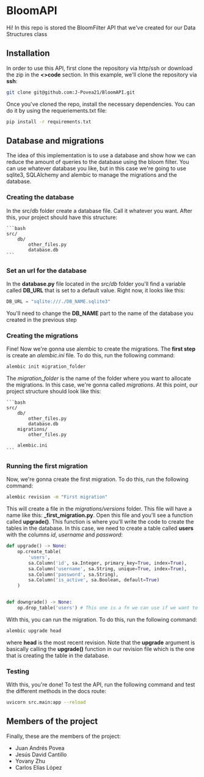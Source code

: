 # BloomAPI

Hi! In this repo is stored the BloomFilter API that we've created for our Data Structures class


## Installation
In order to use this API, first clone the repository via http/ssh or download the zip in the **<>code** section. In this example, we'll
clone the repository via **ssh**:

```bash
git clone git@github.com:J-Povea21/BloomAPI.git
```

Once you've cloned the repo, install the necessary dependencies. You can do it by using the requeriements.txt file:

```bash
pip install -r requirements.txt
```

## Database and migrations
The idea of this implementation is to use a database and show how we can reduce the amount of queries to the database using
the bloom filter. You can use whatever database you like, but in this case we're going to use sqlite3, SQLAlchemy and alembic to
manage the migrations and the database.

### Creating the database
In the src/db folder create a database file. Call it whatever you want. After this, your project should have this structure:
    
    ```bash
    src/
        db/
            other_files.py
            database.db
    ```

### Set an url for the database
In the **database.py** file located in the _src/db_ folder you'll find a variable called **DB_URL** that is set to a default value. Right
now, it looks like this:

```python
DB_URL = "sqlite:///./DB_NAME.sqlite3"
```

You'll need to change the **DB_NAME** part to the name of the database you created in the previous step

### Creating the migrations
Fine! Now we're gonna use alembic to create the migrations. The **first step** is create an _alembic.ini_ file. To do this, run the following
command:

```bash
alembic init migration_folder
```

The _migration_folder_ is the name of the folder where you want to allocate the migrations. In this case, we're gonna called _migrations_. At
this point, our project structure should look like this:

    ```bash
    src/
        db/
            other_files.py
            database.db
        migrations/
            other_files.py

        alembic.ini
    ```

### Running the first migration
Now, we're gonna create the first migration. To do this, run the following command:

```bash
alembic revision -m "First migration"
```

This will create a file in the _migrations/versions_ folder. This file will have a name like this: **_first_migration.py**. Open this file and
you'll see a function called **upgrade()**. This function is where you'll write the code to create the tables in the database. In this case,
we need to create a table called **users** with the columns _id_, _username_ and _password_:

```python
def upgrade() -> None:
    op.create_table(
        'users',
        sa.Column('id', sa.Integer, primary_key=True, index=True),
        sa.Column('username', sa.String, unique=True, index=True),
        sa.Column('password', sa.String),
        sa.Column('is_active', sa.Boolean, default=True)
    )


def downgrade() -> None:
    op.drop_table('users') # This one is a fn we can use if we want to go back
```

With this, you can run the migration. To do this, run the following command:

```bash
alembic upgrade head
```
where **head** is the most recent revision. Note that the **upgrade** argument is basically calling
the **upgrade()** function in our revision file which is the one that is creating the table in the
database. 

### Testing
With this, you're done! To test the API, run the following command and test the different methods
in the docs route:

```bash
uvicorn src.main:app --reload
```


## Members of the project
Finally, these are the members of the project:
- Juan Andrés Povea
- Jesús David Cantillo
- Yovany Zhu
- Carlos Elías López